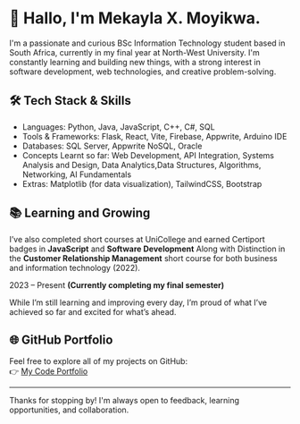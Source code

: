 # 👋 Hallo, I'm Mekayla X. Moyikwa.

I'm a passionate and curious BSc Information Technology student based in South Africa, currently in my final year at North-West University. I'm constantly learning and building new things, with a strong interest in software development, web technologies, and creative problem-solving.

## 🛠 Tech Stack & Skills

- Languages: Python, Java, JavaScript, C++, C#, SQL  
- Tools & Frameworks: Flask, React, Vite, Firebase, Appwrite, Arduino IDE  
- Databases: SQL Server, Appwrite NoSQL, Oracle  
- Concepts Learnt so far: Web Development, API Integration, Systems Analysis and Design, Data Analytics,Data Structures, Algorithms, Networking, AI Fundamentals  
- Extras: Matplotlib (for data visualization), TailwindCSS, Bootstrap

## 📚 Learning and Growing

I’ve also completed short courses at UniCollege and earned Certiport badges in **JavaScript** and **Software Development**
Along with Distinction in the **Customer Relationship Management** short course for both business and information technology (2022).

2023 – Present **(Currently completing my final semester)**

While I’m still learning and improving every day, I’m proud of what I’ve achieved so far and excited for what’s ahead.

## 🌐 GitHub Portfolio

Feel free to explore all of my projects on GitHub:  
👉 [My Code Portfolio](https://github.com/Mikaiera/MyCodePortfolio)

---

Thanks for stopping by! I'm always open to feedback, learning opportunities, and collaboration.